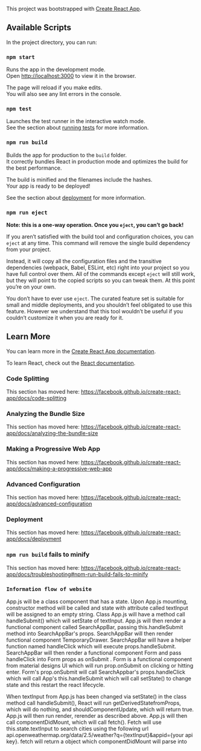 This project was bootstrapped with [Create React App](https://github.com/facebook/create-react-app).

## Available Scripts

In the project directory, you can run:

### `npm start`

Runs the app in the development mode.<br />
Open [http://localhost:3000](http://localhost:3000) to view it in the browser.

The page will reload if you make edits.<br />
You will also see any lint errors in the console.

### `npm test`

Launches the test runner in the interactive watch mode.<br />
See the section about [running tests](https://facebook.github.io/create-react-app/docs/running-tests) for more information.

### `npm run build`

Builds the app for production to the `build` folder.<br />
It correctly bundles React in production mode and optimizes the build for the best performance.

The build is minified and the filenames include the hashes.<br />
Your app is ready to be deployed!

See the section about [deployment](https://facebook.github.io/create-react-app/docs/deployment) for more information.

### `npm run eject`

**Note: this is a one-way operation. Once you `eject`, you can’t go back!**

If you aren’t satisfied with the build tool and configuration choices, you can `eject` at any time. This command will remove the single build dependency from your project.

Instead, it will copy all the configuration files and the transitive dependencies (webpack, Babel, ESLint, etc) right into your project so you have full control over them. All of the commands except `eject` will still work, but they will point to the copied scripts so you can tweak them. At this point you’re on your own.

You don’t have to ever use `eject`. The curated feature set is suitable for small and middle deployments, and you shouldn’t feel obligated to use this feature. However we understand that this tool wouldn’t be useful if you couldn’t customize it when you are ready for it.

## Learn More

You can learn more in the [Create React App documentation](https://facebook.github.io/create-react-app/docs/getting-started).

To learn React, check out the [React documentation](https://reactjs.org/).

### Code Splitting

This section has moved here: https://facebook.github.io/create-react-app/docs/code-splitting

### Analyzing the Bundle Size

This section has moved here: https://facebook.github.io/create-react-app/docs/analyzing-the-bundle-size

### Making a Progressive Web App

This section has moved here: https://facebook.github.io/create-react-app/docs/making-a-progressive-web-app

### Advanced Configuration

This section has moved here: https://facebook.github.io/create-react-app/docs/advanced-configuration

### Deployment

This section has moved here: https://facebook.github.io/create-react-app/docs/deployment

### `npm run build` fails to minify

This section has moved here: https://facebook.github.io/create-react-app/docs/troubleshooting#npm-run-build-fails-to-minify

### `Information flow of website`

App.js will be a class component that has a state.  Upon App.js mounting, constructor method will be called and state with attribute called textInput will be assigned to an empty string.  Class App.js will have a method call handleSubmit() which will setState of textInput.  App.js will then render a functional component called SearchAppBar, passing this.handleSubmit method into SearchAppBar's props.  SearchAppBar will then render functional component TemporaryDrawer.  SearchAppBar will have a helper function named handleClick which will execute props.handleSubmit. SearchAppBar will then render a functional component Form and pass handleClick into Form props as onSubmit .  Form is a functional component from material designs UI which will run prop.onSubmit on clicking or hitting enter. Form's prop.onSubmit will call SearchAppbar's props.handleClick which will call App's this.handleSubmit which will call setState() to change state and this restart the react lifecycle.

When textInput from App.js has been changed via setState() in the class method call handleSubmit(), React will run getDerivedStatefromProps, which will do nothing, and shouldComponentUpdate, which will return true.  App.js will then run render, rerender as described above.  App.js will then call componentDidMount, which will call fetch().  Fetch will use this.state.textInput to search cities using the following url api.openweathermap.org/data/2.5/weather?q={textInput}&appid={your api key}.  fetch will return a object which componentDidMount will parse into 